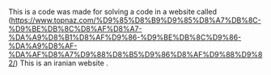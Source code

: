 This is a code was made for solving a code in a website called 
(https://www.topnaz.com/%D9%85%D8%B9%D9%85%D8%A7%DB%8C-%D9%BE%DB%8C%D8%AF%D8%A7-%DA%A9%D8%B1%D8%AF%D9%86-%D9%BE%DB%8C%D9%86-%DA%A9%D8%AF-%DA%AF%D8%A7%D9%88%D8%B5%D9%86%D8%AF%D9%88%D9%82/) This is an iranian website .
